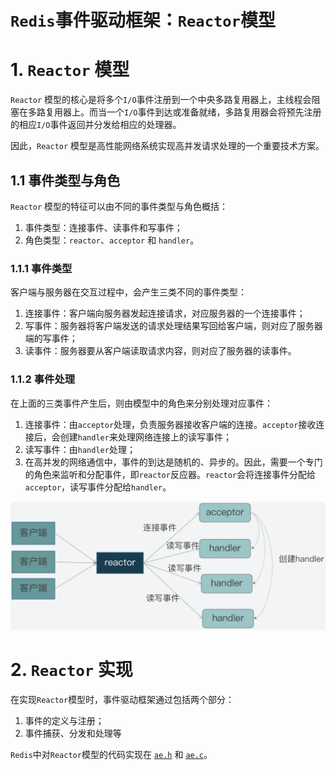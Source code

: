 # `Redis`事件驱动框架：`Reactor`模型

# 1. `Reactor` 模型

`Reactor` 模型的核心是将多个`I/O`事件注册到一个中央多路复用器上，主线程会阻塞在多路复用器上。而当一个`I/O`事件到达或准备就绪，多路复用器会将预先注册的相应`I/O`事件返回并分发给相应的处理器。

因此，`Reactor` 模型是高性能网络系统实现高并发请求处理的一个重要技术方案。

## 1.1 事件类型与角色

`Reactor` 模型的特征可以由不同的事件类型与角色概括：

1. 事件类型：连接事件、读事件和写事件；
2. 角色类型：`reactor`、`acceptor` 和 `handler`。

### 1.1.1 事件类型

客户端与服务器在交互过程中，会产生三类不同的事件类型：

1. 连接事件：客户端向服务器发起连接请求，对应服务器的一个连接事件；
2. 写事件：服务器将客户端发送的请求处理结果写回给客户端，则对应了服务器端的写事件；
3. 读事件：服务器要从客户端读取请求内容，则对应了服务器的读事件。

### 1.1.2 事件处理

在上面的三类事件产生后，则由模型中的角色来分别处理对应事件：

1. 连接事件：由`acceptor`处理，负责服务器接收客户端的连接。`acceptor`接收连接后，会创建`handler`来处理网络连接上的读写事件；
2. 读写事件：由`handler`处理；
3. 在高并发的网络通信中，事件的到达是随机的、异步的。因此，需要一个专门的角色来监听和分配事件，即`reactor`反应器。`reactor`会将连接事件分配给`acceptor`，读写事件分配给`handler`。

![](../pics/reactor_1.png)

# 2. `Reactor` 实现

在实现`Reactor`模型时，事件驱动框架通过包括两个部分：

1. 事件的定义与注册；
2. 事件捕获、分发和处理等

`Redis`中对`Reactor`模型的代码实现在 [`ae.h`](https://github.com/redis/redis/blob/unstable/src/ae.h) 和 [`ae.c`](https://github.com/redis/redis/blob/unstable/src/ae.c)。
